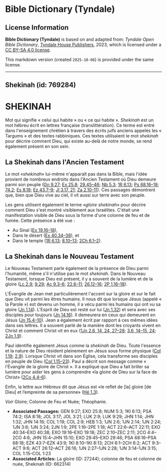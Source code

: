 # Bible Dictionary (Tyndale)

## License Information

**Bible Dictionary (Tyndale)** is based on and adapted from: _Tyndale Open Bible Dictionary_, [Tyndale House Publishers](https://tyndaleopenresources.com/), 2023, which is licensed under a [CC BY-SA 4.0 license](https://creativecommons.org/licenses/by-sa/4.0/legalcode.en).

This markdown version (created `2025-10-06`) is provided under the same license.



--------------------------------

## Shekinah (id: 769284)

SHEKINAH
========

Mot qui signifie « celui qui habite » ou « ce qui habite ». *Shekinah* est un mot hébreu écrit en lettres française (translittération). Ce terme est entré dans l'enseignement chrétien à travers des écrits juifs anciens appelés les « Targums » et des textes rabbiniques. Ces textes utilisaient le mot *shekinah* pour décrire comment Dieu, qui existe au\-delà de notre monde, se rend également présent en son sein.

La Shekinah dans l'Ancien Testament
-----------------------------------

Le mot «*shekinah*» lui\-même n'apparaît pas dans la Bible, mais l'idée provient de nombreux endroits dans l'Ancien Testament où Dieu demeure parmi son peuple ([Gn 9\.27](https://ref.ly/Gen9:27); [Ex 25\.8](https://ref.ly/Exod25:8); [29\.45–46](https://ref.ly/Exod29:45-Exod29:46); [Nb 5\.3](https://ref.ly/Num5:3); [1R 6\.13](https://ref.ly/1Kgs6:13); [Ps 68\.16–18](https://ref.ly/Ps68:16-Ps68:18); [74\.2](https://ref.ly/Ps74:2); [Es 8\.18](https://ref.ly/Isa8:18); [Ez 43\.7–9](https://ref.ly/Ezek43:7-Ezek43:9); [Jl 3\.17, 21](https://ref.ly/Joel3:17,Joel3:21); [Za 2\.10–11](https://ref.ly/Zech2:10-Zech2:11)). Ces passages démontrent que, bien que Dieu vive au ciel, il vit aussi sur terre avec son peuple.

Les gens utilisent également le terme «*gloire shekinah*» pour décrire comment Dieu s'est montré visiblement aux Israélites. C'était une manifestation visible de Dieu sous la forme d'une colonne de feu et de fumée. Cette présence a été vue :

* Au Sinaï ([Ex 19\.16–18](https://ref.ly/Exod19:16-Exod19:18)),
* Dans le désert ([Ex 40\.34–38](https://ref.ly/Exod40:34-Exod40:38)), et
* Dans le temple ([1R 6\.13](https://ref.ly/1Kgs6:13); [8\.10–13](https://ref.ly/1Kgs8:10-1Kgs8:13); [2Ch 6\.1–2](https://ref.ly/2Chr6:1-2Chr6:2)).

La Shekinah dans le Nouveau Testament
-------------------------------------

Le Nouveau Testament parle également de la présence de Dieu parmi l'humanité, même s'il n'utilise pas le mot *shekinah*. Dans le Nouveau Testament, lorsque Dieu est présent, il y a souvent de la lumière et de la gloire ([Lc 2\.9](https://ref.ly/Luke2:9); [9\.29](https://ref.ly/Luke9:29); [Ac 9\.3–6](https://ref.ly/Acts9:3-Acts9:6); [22\.6–11](https://ref.ly/Acts22:6-Acts22:11); [26\.12–16](https://ref.ly/Acts26:12-Acts26:16); [2P 1\.16–18](https://ref.ly/2Pet1:16-2Pet1:18)).

L'Évangile de Jean met particulièrement l'accent sur la gloire et sur le fait que Dieu vit parmi les êtres humains. Il nous dit que lorsque Jésus (appelé « la Parole ») est devenu un homme, il a vécu parmi les humains qui ont vu sa gloire ([Jn 1\.14](https://ref.ly/John1:14)). L'Esprit de Dieu est resté sur lui ([Jn 1\.32](https://ref.ly/John1:32)) et sera avec ses disciples pour toujours ([Jn 14\.16](https://ref.ly/John14:16)). Il demeurera en ceux qui demeurent en Jésus ([Jn 15\.4–10](https://ref.ly/John15:4-John15:10)). Jean a également écrit par rapport à ces mêmes idées dans ses lettres. Il a souvent parlé de la manière dont les croyants vivent en Christ et comment Christ vit en eux ([1Jn 2\.6, 14, 24, 27–28](https://ref.ly/1John2:6,1John2:14,1John2:24,1John2:27-1John2:28); [3\.6, 14–15, 24](https://ref.ly/1John3:6,1John3:14-1John3:15,1John3:24); [2Jn 1\.9](https://ref.ly/2John1:9)).

Paul identifie également Jésus comme la *shekinah* de Dieu. Toute l'essence et la nature de Dieu résident pleinement en Jésus sous forme physique ([Col 1\.19](https://ref.ly/Col1:19); [2\.9](https://ref.ly/Col2:9)). Lorsque Christ vit dans son Église, cela transforme ses disciples en peuple de Dieu ([Col 1\.15–23](https://ref.ly/Col1:15-Col1:23)). Paul a décrit son message comme « l'Évangile de la gloire de Christ ». Il a expliqué que Dieu a fait briller sa lumière pour aider les gens à comprendre «la gloire de Dieu sur la face de Christ» ([2Co 4\.4–6](https://ref.ly/2Cor4:4-2Cor4:6)).

Enfin, la lettre aux Hébreux dit que Jésus est «le reflet de \[la] gloire \[de Dieu] et l’empreinte de sa personne» ([Hé 1\.3](https://ref.ly/Heb1:3)).

*Voir* Gloire; Colonne de Feu et Nuée; Théophanie.

* **Associated Passages:** GEN 9:27; EXO 25:8; NUM 5:3; 1KI 6:13; PSA 74:2; ISA 8:18; JOL 3:17; JOL 3:21; LUK 2:9; LUK 9:29; JHN 1:14; JHN 1:32; JHN 14:16; COL 1:19; COL 2:9; HEB 1:3; 1JN 2:6; 1JN 2:14; 1JN 2:24; 1JN 3:6; 1JN 3:24; 2JN 1:9; 2PE 1:16–2PE 1:18; ACT 22:6–ACT 22:11; EXO 40:34–EXO 40:38; EXO 19:16–EXO 19:18; ZEC 2:10–ZEC 2:11; 2CO 4:4–2CO 4:6; JHN 15:4–JHN 15:10; EXO 29:45–EXO 29:46; PSA 68:16–PSA 68:18; EZK 43:7–EZK 43:9; 1KI 8:10–1KI 8:13; 2CH 6:1–2CH 6:2; ACT 9:3–ACT 9:6; ACT 26:12–ACT 26:16; 1JN 2:27–1JN 2:28; 1JN 3:14–1JN 3:15; COL 1:15–COL 1:23
* **Associated Articles:** La gloire (ID: 27244); colonne de feu et colonne de nuée, Shekinah (ID: 662314)

